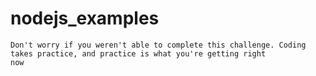# nodejs_examples
````
Don't worry if you weren't able to complete this challenge. Coding takes practice, and practice is what you're getting right 
now
````


